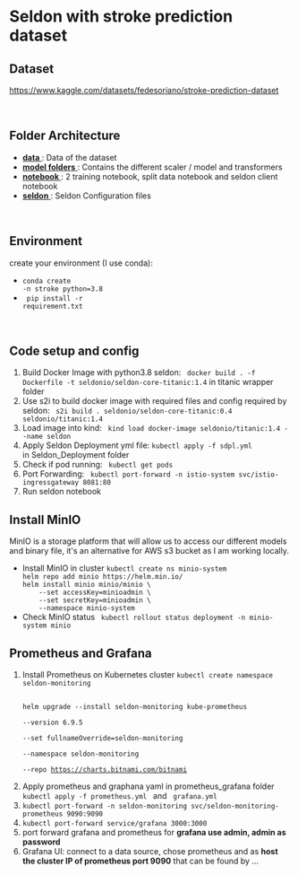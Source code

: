 # Seldon with stroke prediction dataset 

## Dataset

https://www.kaggle.com/datasets/fedesoriano/stroke-prediction-dataset



<br>

## Folder Architecture
<ul>
    
<li> <ins> <strong>data</strong> </ins> :  Data of the dataset </li>

<li> <ins> <strong>model folders</strong> </ins> :  Contains the different scaler / model and transformers </li>

<li> <ins> <strong>notebook</strong> </ins> : 2 training notebook, split data notebook and seldon client notebook  </li>

<li> <ins> <strong>seldon</strong> </ins> :  Seldon Configuration files</li>
</ul>
</br>

## Environment

create your environment (I use conda): 
    <ul>
        <li> <code>conda create -n  stroke python=3.8 </code></li>
        <li> <code> pip install -r requirement.txt</code></li>
    </ul>
</br>

## Code setup and config
<ol>
<li> Build Docker Image with python3.8 seldon: <code> docker build . -f Dockerfile -t seldonio/seldon-core-titanic:1.4</code> in titanic wrapper folder
<li> Use s2i to build docker image with required files and config required by seldon: <code> s2i build . seldonio/seldon-core-titanic:0.4  seldonio/titanic:1.4 </code>
<li> Load image into kind: <code> kind load docker-image seldonio/titanic:1.4 --name seldon </code></li>
<li> Apply Seldon Deployment yml file: <code>kubectl apply -f sdpl.yml</code></li> in Seldon_Deployment folder
<li> Check if pod running: <code> kubectl get pods</code></li>
<li> Port Forwarding: <code> kubectl port-forward -n istio-system svc/istio-ingressgateway 8081:80 </code>
<li> Run seldon notebook
</ol>

## Install MinIO

MinIO is a storage platform that will allow us to access our different models and binary file, it's an alternative for AWS s3 bucket as I am working locally.
<ul>
<li> Install MinIO in cluster
<code>kubectl create ns minio-system
helm repo add minio https://helm.min.io/
helm install minio minio/minio \
    --set accessKey=minioadmin \
    --set secretKey=minioadmin \
    --namespace minio-system </code>
</li>
<li> Check MinIO status 
<code> kubectl rollout status deployment -n minio-system minio </code>
</li>
</ul>

## Prometheus and Grafana

<ol>
   
 <li> Install Prometheus on Kubernetes cluster <code>kubectl create namespace seldon-monitoring

helm upgrade --install seldon-monitoring kube-prometheus \
    --version 6.9.5 \
    --set fullnameOverride=seldon-monitoring \
    --namespace seldon-monitoring \
    --repo https://charts.bitnami.com/bitnami </code></li>

<li>  Apply prometheus and graphana yaml in prometheus_grafana folder <code> kubectl apply -f prometheus.yml </code> and <code> grafana.yml </code> </li>
<li><code>kubectl port-forward -n seldon-monitoring svc/seldon-monitoring-prometheus 9090:9090</code></li>
<li><code>kubectl port-forward service/grafana 3000:3000</code></li>
<li> port forward grafana and prometheus for <strong> grafana use admin, admin as password </strong>
<li> Grafana UI: connect to a data source, chose prometheus and as <strong>host the cluster IP of prometheus port 9090</strong> that can be found by ...


